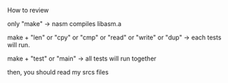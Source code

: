 How to review

only "make"
-> nasm compiles libasm.a

make + "len" or "cpy" or "cmp" or "read" or "write" or "dup"
-> each tests will run.

make + "test" or "main"
-> all tests will run together

then, you should read my srcs files